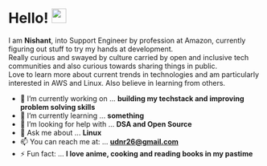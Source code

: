 

<h1>Hello! <img src="https://github.com/sciencepal/sciencepal/blob/master/assets/Hi.gif" width="29px"> </h1>
<p>
  I am <b>Nishant</b>, into Support Engineer by profession at Amazon, currently figuring out stuff to try my hands at development.
<br>Really curious and swayed by culture carried by open and inclusive tech communities and also curious towards sharing things in public.
<br>Love to learn more about current trends in technologies and am particularly interested in AWS and Linux. Also believe in learning from others.
  
</p>


- 🔭 I’m currently working on ... **building my techstack and improving problem solving skills**
- 🌱 I’m currently learning ...  **something**
- 🤔 I’m looking for help with ... **DSA and Open Source**
- 💬 Ask me about ... **Linux**
- 📫 You can reach me at: ... **udnr26@gmail.com**
- ⚡ Fun fact: ... **I love anime, cooking and reading books in my pastime**
